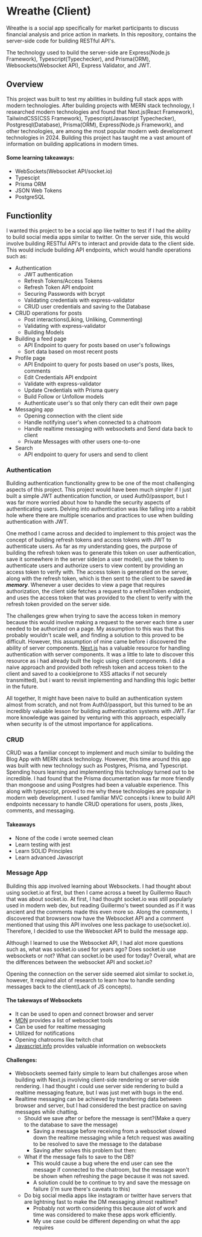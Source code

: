 # Wreathe (Client)

Wreathe is a social app specifically for market participants to discuss financial analysis and price action in markets. In this repository, contains the server-side code for building RESTful API's.

The technology used to build the server-side are Express(Node.js Framework), Typescript(Typechecker), and Prisma(ORM), Websockets(Websocket API), Express Validator, and JWT.

## Overview

This project was built to test my abilities in building full stack apps with modern technologies. After building projects with MERN stack technology, I researched modern technologies and found that Next.js(React Framework), TailwindCSS(CSS Framework), Typescript(Javascript Typechecker), Postgresql(Database), Prisma(ORM), Express(Node.js Framework), and other technologies, are among the most popular modern web development technologies in 2024. Building this project has taught me a vast amount of information on building applications in modern times.

#### Some learning takeaways:

- WebSockets(Websocket API/socket.io)
- Typescipt
- Prisma ORM
- JSON Web Tokens
- PostgreSQL

## Functionlity

I wanted this project to be a social app like twitter to test if I had the ability to build social media apps similar to twitter. On the server side, this would involve building RESTful API's to interact and provide data to the client side. This would include building API endpoints, which would handle operations such as:

- Authentication
  - JWT authentication
  - Refresh Tokens/Access Tokens
  - Refresh Token API endpoint
  - Securing Passwords with bcrypt
  - Validating credentials with express-validator
  - CRUD user credentials and saving to the Database
- CRUD operations for posts
  - Post interactions(Liking, Unliking, Commenting)
  - Validating with express-validator
  - Building Models
- Building a feed page
  - API Endpoint to query for posts based on user's followings
  - Sort data based on most recent posts
- Profile page
  - API Endpoint to query for posts based on user's posts, likes, comments
  - Edit Credentials API endpoint
  - Validate with express-validator
  - Update Credentials with Prisma query
  - Build Follow or Unfollow models
  - Authenticate user's so that only thery can edit their own page
- Messaging app
  - Opening connection with the client side
  - Handle notifying user's when connected to a chatroom
  - Handle realtime messaging with websockets and Send data back to client
  - Private Messages with other users one-to-one
- Search
  - API endpoint to query for users and send to client

### Authentication

Building authentication functionality grew to be one of the most challenging aspects of this project. This project would have been much simpler if I just built a simple JWT authentication function, or used Auth0/passport, but I was far more worried about how to handle the security aspects of authenticating users. Delving into authentication was like falling into a rabbit hole where there are multiple scenarios and practices to use when building authentication with JWT.

One method I came across and decided to implement to this project was the concept of building refresh tokens and access tokens with JWT to authenticate users. As far as my understanding goes, the purpose of building the refresh token was to generate this token on user authentication, save it somewhere in the server side(on a user model), use the token to authenticate users and authorize users to view content by providing an access token to verify with. The access token is generated on the server, along with the refresh token, which is then sent to the client to be saved _**in memory**_. Whenever a user decides to view a page that requires authorization, the client side fetches a request to a refreshToken endpoint, and uses the access token that was provided to the client to verify with the refresh token provided on the server side.

The challenges grew when trying to save the access token in memory because this would involve making a request to the server each time a user needed to be authorized on a page. My assumption to this was that this probably wouldn't scale well, and finding a solution to this proved to be difficult. However, this assumption of mine came before i discovered the ability of server components. [Next.js](https://nextjs.org/docs/app/building-your-application/authentication) has a valuable resource for handling authentication with server components. It was a little to late to discover this resource as i had already built the logic using client components. I did a naive approach and provided both refresh token and access token to the client and saved to a cookie(prone to XSS attacks if not securely transmitted), but i want to revisit implementing and handling this logic better in the future.

All together, It might have been naive to build an authentication system almost from scratch, and not from Auth0/passport, but this turned to be an incredibly valuable lesson for building authentication systems with JWT. Far more knowledge was gained by venturing with this approach, especially when security is of the utmost importance for applications.

### CRUD

CRUD was a familiar concept to implement and much similar to building the Blog App with MERN stack technology. However, this time around this app was built with new technology such as Postgres, Prisma, and Typescript. Spending hours learning and implementing this technology turned out to be incredible. I had found that the Prisma documentation was far more friendly than mongoose and using Postgres had been a valuable experience. This along with typescript, proved to me why these technologies are popular in modern web development. I used familiar MVC concepts i knew to build API endpoints necessary to handle CRUD operations for users, posts ,likes, comments, and messaging.

#### Takeaways

- None of the code i wrote seemed clean
- Learn testing with jest
- Learn SOLID Principles
- Learn advanced Javascript

### Message App

Building this app involved learning about Websockets. I had thought about using socket.io at first, but then I came across a tweet by Guillermo Rauch that was about socket.io. At first, I had thought socket.io was still popularly used in modern web dev, but reading Guillermo's tweet sounded as if it was ancient and the comments made this even more so. Along the comments, I discovered that browsers now have the Websocket API and a comment mentioned that using this API involves one less package to use(socket.io). Therefore, I decided to use the Websocket API to build the message app.

Although I learned to use the Websocket API, I had alot more questions such as, what was socket.io used for years ago? Does socket.io use websockets or not? What can socket.io be used for today? Overall, what are the differences between the websocket API and socket.io?

Opening the connection on the server side seemed alot similar to socket.io, however, It required alot of research to learn how to handle sending messages back to the client(Lack of JS concepts).

#### The takeways of Websockets

- It can be used to open and connect browser and server
- [MDN](https://developer.mozilla.org/en-US/docs/Web/API/WebSockets_API) provides a list of websocket tools
- Can be used for realtime messaging
- Utilized for notifications
- Opening chatrooms like twitch chat
- [Javascript.info](https://javascript.info/websocket) provides valuable information on websockets

#### Challenges:

- Websockets seemed fairly simple to learn but challenges arose when building with Next.js involving client-side rendering or server-side rendering. I had thought i could use server side rendering to build a realtime messaging feature, but I was just met with bugs in the end.
- Realtime messaging can be achieved by transferring data between browser and server, but I had considered the best practice on saving messages while chatting.
  - Should we save after or before the message is sent?(Make a query to the database to save the message)
    - Saving a message before receiving from a websocket slowed down the realtime messaging while a fetch request was awaiting to be resolved to save the message to the database
    - Saving after solves this problem but then:
  - What if the message fails to save to the DB?
    - This would cause a bug where the end user can see the message if connected to the chatroom, but the message won't be shown when refreshing the page because it was not saved.
    - A solution could be to continue to try and save the message on failure (i'm sure there's caveats to this)
  - Do big social media apps like instagram or twitter have servers that are lightning fast to make the DM messaging almost realtime?
    - Probably not worth considering this because alot of work and time was considered to make these apps work efficiently.
    - My use case could be different depending on what the app requires
